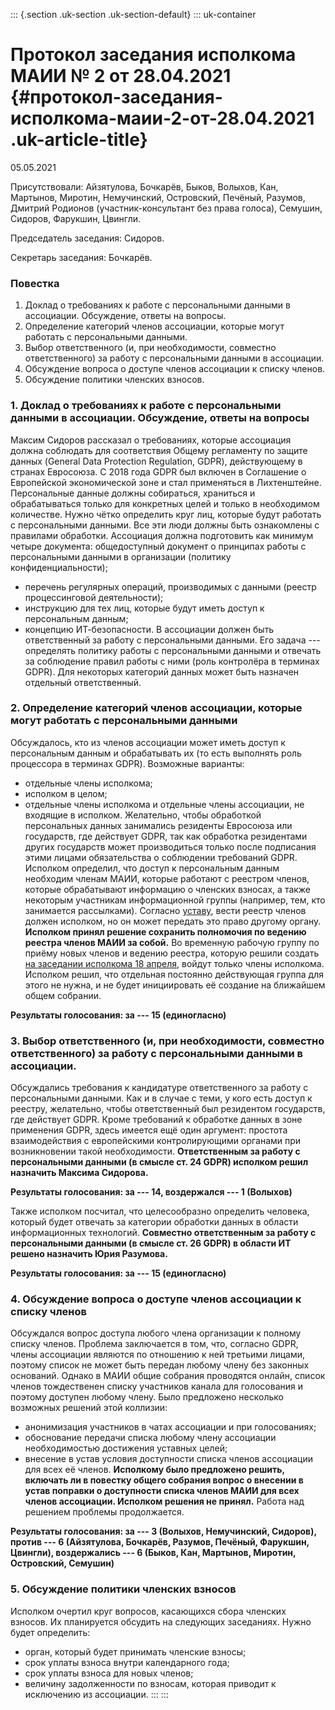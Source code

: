 ::: {.section .uk-section .uk-section-default}
::: uk-container
# Протокол заседания исполкома МАИИ № 2 от 28.04.2021 {#протокол-заседания-исполкома-маии-2-от-28.04.2021 .uk-article-title}

05.05.2021

Присутствовали: Айзятулова, Бочкарёв, Быков, Волыхов, Кан, Мартынов,
Миротин, Немучинский, Островский, Печёный, Ра­­­зу­­мов, Дмитрий
Родионов (участник-консультант без права голоса), Семушин, Сидоров,
Фарукшин, Цвингли.

Председатель заседания: Сидоров.

Секретарь заседания: Бочкарёв.

### Повестка

1.  Доклад о требованиях к работе с персональными данными в ассоциации.
    Обсуждение, ответы на вопросы.
2.  Определение категорий членов ассоциации, которые могут работать с
    персональными данными.
3.  Выбор ответственного (и, при необходимости, совместно
    ответственного) за работу с персональными данными в ассоциации.
4.  Обсуждение вопроса о доступе членов ассоциации к списку членов.
5.  Обсуждение политики членских взносов.

### 1. Доклад о требованиях к работе с персональными данными в ассоциации. Обсуждение, ответы на вопросы

Максим Сидоров рассказал о требованиях, которые ассоциация должна
соблюдать для соответствия Общему регламенту по защите данных (General
Data Protection Regulation, GDPR), действующему в странах Евросоюза. С
2018 года GDPR был включен в Соглашение о Европейской экономической зоне
и стал применяться в Лихтенштейне. Персональные данные должны
собираться, храниться и обрабатываться только для конкретных целей и
только в необходимом количестве. Нужно чётко определить круг лиц,
которые будут работать с персональными данными. Все эти люди должны быть
ознакомлены с правилами обработки. Ассоциация должна подготовить как
минимум четыре документа: общедоступный документ о принципах работы с
персональными данными в организации (политику конфиденциальности);

-   перечень регулярных операций, производимых с данными (реестр
    процессинговой деятельности);
-   инструкцию для тех лиц, которые будут иметь доступ к персональным
    данным;
-   концепцию ИТ-безопасности. В ассоциации должен быть ответственный за
    работу с персональными данными. Его задача --- определять политику
    работы с персональными данными и отвечать за соблюдение правил
    работы с ними (роль контролёра в терминах GDPR). Для некоторых
    категорий данных может быть назначен отдельный ответственный.

### 2. Определение категорий членов ассоциации, которые могут работать с персональными данными

Обсуждалось, кто из членов ассоциации может иметь доступ к персональным
данным и обрабатывать их (то есть выполнять роль процессора в терминах
GDPR). Возможные варианты:

-   отдельные члены исполкома;
-   исполком в целом;
-   отдельные члены исполкома и отдельные члены ассоциации, не входящие
    в исполком. Желательно, чтобы обработкой персональных данных
    занимались резиденты Евросоюза или государств, где действует GDPR,
    так как обработка резидентами других государств может производиться
    только после подписания этими лицами обязательства о соблюдении
    требований GDPR. Исполком определил, что доступ к персональным
    данным необходим членам МАИИ, которые работают с реестром членов,
    которые обрабатывают информацию о членских взносах, а также
    некоторым участникам информационной группы (например, тем, кто
    занимается рассылками). Согласно [уставу](/statute/ru), вести реестр
    членов должен исполком, но он может передать это право другому
    органу. **Исполком принял решение сохранить полномочия по ведению
    реестра членов МАИИ за собой.** Во временную рабочую группу по
    приёму новых членов и ведению реестра, которую решили создать [на
    заседании исполкома 18
    апреля](/docs/2021-04-21-protokol-zasedaniya-ispolkoma-maii-1-ot-18.04.2021/),
    войдут только члены исполкома. Исполком решил, что отдельная
    постоянно действующая группа для этого не нужна, и не будет
    инициировать её создание на ближайшем общем собрании.

**Результаты голосования: за --- 15 (единогласно)**

### 3. Выбор ответственного (и, при необходимости, совместно ответственного) за работу с персональными данными в ассоциации.

Обсуждались требования к кандидатуре ответственного за работу с
персональными данными. Как и в случае с теми, у кого есть доступ к
реестру, желательно, чтобы ответственный был резидентом государств, где
действует GDPR. Кроме требований к обработке данных в зоне применения
GDPR, здесь имеется ещё один аргумент: простота взаимодействия с
европейскими контролирующими органами при возникновении такой
необходимости. **Ответственным за работу с персональными данными (в
смысле ст. 24 GDPR) исполком решил назначить Максима Сидорова.**

**Результаты голосования: за --- 14, воздержался --- 1 (Волыхов)**

Также исполком посчитал, что целесообразно определить человека, который
будет отвечать за категории обработки данных в области информационных
технологий. **Совместно ответственным за работу с персональными данными
(в смысле ст. 26 GDPR) в области ИТ решено назначить Юрия Разумова.**

**Результаты голосования: за --- 15 (единогласно)**

### 4. Обсуждение вопроса о доступе членов ассоциации к списку членов

Обсуждался вопрос доступа любого члена организации к полному списку
членов. Проблема заключается в том, что, согласно GDPR, члены ассоциации
являются по отношению к ней третьими лицами, поэтому список не может
быть передан любому члену без законных оснований. Однако в МАИИ общие
собрания проводятся онлайн, список членов тождественен списку участников
канала для голосования и поэтому доступен любому члену. Было предложено
несколько возможных решений этой коллизии:

-   анонимизация участников в чатах ассоциации и при голосованиях;
-   обоснование передачи списка любому члену ассоциации необходимостью
    достижения уставных целей;
-   внесение в устав условия доступности списка членов ассоциации для
    всех её членов. **Исполкому было предложено решить, включать ли в
    повестку общего собрания вопрос о внесении в устав поправки о
    доступности списка членов МАИИ для всех членов ассоциации. Исполком
    решения не принял.** Работа над решением проблемы продолжается.

**Результаты голосования: за --- 3 (Волыхов, Немучинский, Сидоров),
против --- 6 (Айзятулова, Бочкарёв, Разумов, Печёный, Фарукшин,
Цвингли), воздержались --- 6 (Быков, Кан, Мартынов, Миротин, Островский,
Семушин)**

### 5. Обсуждение политики членских взносов

Исполком очертил круг вопросов, касающихся сбора членских взносов. Их
планируется обсудить на следующих заседаниях. Нужно будет определить:

-   орган, который будет принимать членские взносы;
-   срок уплаты взноса внутри календарного года;
-   срок уплаты взноса для новых членов;
-   величину задолженности по взносам, которая приводит к исключению из
    ассоциации.
:::
:::
